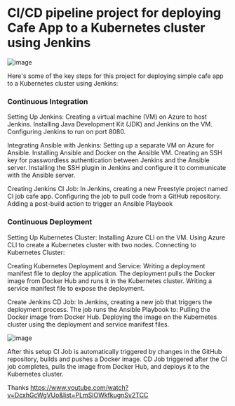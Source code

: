 # CI/CD pipeline project for deploying Cafe App to a Kubernetes cluster using Jenkins

![image](https://github.com/user-attachments/assets/026c9ffe-1ed9-477d-a370-54cb0b3d1e12)

Here's some of the key steps for this project for deploying simple cafe app to a Kubernetes cluster using Jenkins:

### Continuous Integration
Setting Up Jenkins:
  Creating a virtual machine (VM) on Azure to host Jenkins.
  Installing Java Development Kit (JDK) and Jenkins on the VM.
  Configuring Jenkins to run on port 8080.

Integrating Ansible with Jenkins:
  Setting up a separate VM on Azure for Ansible.
  Installing Ansible and Docker on the Ansible VM.
  Creating an SSH key for passwordless authentication between Jenkins and the Ansible server.
  Installing the SSH plugin in Jenkins and configure it to communicate with the Ansible server.

Creating Jenkins CI Job:
  In Jenkins, creating a new Freestyle project named CI job cafe app.
  Configuring the job to pull code from a GitHub repository.
  Adding a post-build action to trigger an Ansible Playbook

### Continuous Deployment
Setting Up Kubernetes Cluster:
  Installing Azure CLI on the VM.
  Using Azure CLI to create a Kubernetes cluster with two nodes.
  Connecting to Kubernetes Cluster:

Creating Kubernetes Deployment and Service:
  Writing a deployment manifest file to deploy the application.
  The deployment pulls the Docker image from Docker Hub and runs it in the Kubernetes cluster.
  Writing a service manifest file to expose the deployment.

Create Jenkins CD Job:
  In Jenkins, creating a new job that triggers the deployment process.
  The job runs the Ansible Playbook to:
  Pulling the Docker image from Docker Hub.
  Deploying the image on the Kubernetes cluster using the deployment and service manifest files.

![image](https://github.com/user-attachments/assets/c61a7524-5496-4689-9bcc-0d6484f76832)

After this setup CI Job is automatically triggered by changes in the GitHub repository, builds and pushes a Docker image. CD Job triggered after the CI job completes, pulls the image from Docker Hub, and deploys it to the Kubernetes cluster.


Thanks https://www.youtube.com/watch?v=DcxhGcWgVUo&list=PLmSlOWkfkugnSv2TCC
